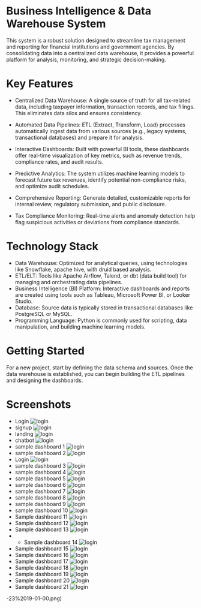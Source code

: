 # Business Intelligence & Data Warehouse System
This system is a robust solution designed to streamline tax management and reporting for financial institutions and government agencies. By consolidating data into a centralized data warehouse, it provides a powerful platform for analysis, monitoring, and strategic decision-making.

# Key Features
  * Centralized Data Warehouse: A single source of truth for all tax-related data, including taxpayer information, transaction records, and tax filings. This eliminates data silos and ensures consistency.

  * Automated Data Pipelines: ETL (Extract, Transform, Load) processes automatically ingest data from various sources (e.g., legacy systems, transactional databases) and prepare it for analysis.

  * Interactive Dashboards: Built with powerful BI tools, these dashboards offer real-time visualization of key metrics, such as revenue trends, compliance rates, and audit results.
  * Predictive Analytics: The system utilizes machine learning models to forecast future tax revenues, identify potential non-compliance risks, and optimize audit schedules.
  * Comprehensive Reporting: Generate detailed, customizable reports for internal review, regulatory submission, and public disclosure.
  * Tax Compliance Monitoring: Real-time alerts and anomaly detection help flag suspicious activities or deviations from compliance standards.

# Technology Stack
  * Data Warehouse: Optimized for analytical queries, using technologies like Snowflake, apache hive, with druid based analysis.
  * ETL/ELT: Tools like Apache Airflow, Talend, or dbt (data build tool) for managing and orchestrating data pipelines.
  * Business Intelligence (BI) Platform: Interactive dashboards and reports are created using tools such as Tableau, Microsoft Power BI, or Looker Studio.
  * Database: Source data is typically stored in transactional databases like PostgreSQL or MySQL.
  * Programming Language: Python is commonly used for scripting, data manipulation, and building machine learning models.

# Getting Started
For a new project, start by defining the data schema and sources. Once the data warehouse is established, you can begin building the ETL pipelines and designing the dashboards.

# Screenshots
* Login ![login](https://github.com/MulukenSholaye/business_intelligence/blob/4dcf88e8a3cdb79dc4e4e9bee439030d4cf14f2f/screenshots/Screenshot%20from%202025-09-23%2019-01-00.png)
* signup ![login](https://github.com/MulukenSholaye/business_intelligence/blob/4dcf88e8a3cdb79dc4e4e9bee439030d4cf14f2f/screenshots/Screenshot%20from%202025-09-23%2019-01-21.png)
* landing ![login](https://github.com/MulukenSholaye/business_intelligence/blob/4dcf88e8a3cdb79dc4e4e9bee439030d4cf14f2f/screenshots/landing_chatbot.png)
* chatbot ![login](https://github.com/MulukenSholaye/business_intelligence/blob/4dcf88e8a3cdb79dc4e4e9bee439030d4cf14f2f/screenshots/chatbot.png)
* sample dashboard 1 ![login](https://github.com/MulukenSholaye/business_intelligence/blob/4dcf88e8a3cdb79dc4e4e9bee439030d4cf14f2f/screenshots/Screenshot%20from%202025-09-23%2018-58-58.png)
* sample dashboard 2 ![login](https://github.com/MulukenSholaye/business_intelligence/blob/0be39e1310b00862e7ab2c39a6ea86d0aa19a70c/screenshots/Screenshot%20from%202025-09-23%2018-59-17.png)
* Login ![login](https://github.com/MulukenSholaye/business_intelligence/blob/a63721469abee4f794d6bcec96089198d15a7f5c/screenshots/Screenshot%20from%202025-09-23%2018-59-53.png)
* sample dashboard 3 ![login](https://github.com/MulukenSholaye/business_intelligence/blob/a63721469abee4f794d6bcec96089198d15a7f5c/screenshots/Screenshot%20from%202025-09-23%2018-59-53.png)
* sample dashboard 4 ![login](https://github.com/MulukenSholaye/business_intelligence/blob/a63721469abee4f794d6bcec96089198d15a7f5c/screenshots/Screenshot%20from%202025-09-23%2019-00-26.png)
* sample dashboard 5 ![login](https://github.com/MulukenSholaye/business_intelligence/blob/a63721469abee4f794d6bcec96089198d15a7f5c/screenshots/Screenshot%20from%202025-09-23%2019-03-05.png)
* sample dashboard 6 ![login](https://github.com/MulukenSholaye/business_intelligence/blob/a63721469abee4f794d6bcec96089198d15a7f5c/screenshots/Screenshot%20from%202025-09-23%2019-03-53.png)
* sample dashboard 7 ![login](https://github.com/MulukenSholaye/business_intelligence/blob/a63721469abee4f794d6bcec96089198d15a7f5c/screenshots/Screenshot%20from%202025-09-23%2019-04-19.png)
* sample dashboard 8 ![login](https://github.com/MulukenSholaye/business_intelligence/blob/a63721469abee4f794d6bcec96089198d15a7f5c/screenshots/Screenshot%20from%202025-09-23%2019-05-47.png)
* sample dashboard 9 ![login](https://github.com/MulukenSholaye/business_intelligence/blob/a63721469abee4f794d6bcec96089198d15a7f5c/screenshots/Screenshot%20from%202025-09-23%2019-06-09.png)
* sample dashboard 10 ![login](https://github.com/MulukenSholaye/business_intelligence/blob/a63721469abee4f794d6bcec96089198d15a7f5c/screenshots/Screenshot%20from%202025-09-23%2019-07-09.png)
* Sample dashboard 11 ![login](https://github.com/MulukenSholaye/business_intelligence/blob/a63721469abee4f794d6bcec96089198d15a7f5c/screenshots/Screenshot%20from%202025-09-23%2019-08-06.png)
* Sample dashboard 12 ![login](https://github.com/MulukenSholaye/business_intelligence/blob/a63721469abee4f794d6bcec96089198d15a7f5c/screenshots/Screenshot%20from%202025-09-23%2019-08-06.png)
* Sample dashboard 13 ![login]([https://github.com/MulukenSholaye/business_intelligence/blob/a63721469abee4f794d6bcec96089198d15a7f5c/screenshots/Screenshot%20from%202025-09-23%2019-08-06.png](https://github.com/MulukenSholaye/business_intelligence/blob/a63721469abee4f794d6bcec96089198d15a7f5c/screenshots/Screenshot%20from%202025-09-23%2019-08-55.png))
* * Sample dashboard 14 ![login](https://github.com/MulukenSholaye/business_intelligence/blob/a63721469abee4f794d6bcec96089198d15a7f5c/screenshots/Screenshot%20from%202025-09-23%2019-10-47.png)
* Sample dashboard 15 ![login](https://github.com/MulukenSholaye/business_intelligence/blob/a63721469abee4f794d6bcec96089198d15a7f5c/screenshots/Screenshot%20from%202025-09-23%2019-12-18.png)
* Sample dashboard 16 ![login](https://github.com/MulukenSholaye/business_intelligence/blob/a63721469abee4f794d6bcec96089198d15a7f5c/screenshots/Screenshot%20from%202025-09-23%2019-15-31.png)
*   Sample dashboard 17 ![login](https://github.com/MulukenSholaye/business_intelligence/blob/a63721469abee4f794d6bcec96089198d15a7f5c/screenshots/Screenshot%20from%202025-09-23%2019-15-31.png)
* Sample dashboard 18 ![login](https://github.com/MulukenSholaye/business_intelligence/blob/a63721469abee4f794d6bcec96089198d15a7f5c/screenshots/Screenshot%20from%202025-09-23%2019-16-20.png)
* Sample dashboard 19 ![login](https://github.com/MulukenSholaye/business_intelligence/blob/a63721469abee4f794d6bcec96089198d15a7f5c/screenshots/Screenshot%20from%202025-09-23%2019-19-32.png)
* Sample dashboard 20 ![login](https://github.com/MulukenSholaye/business_intelligence/blob/a63721469abee4f794d6bcec96089198d15a7f5c/screenshots/Screenshot%20from%202025-09-23%2019-20-01.png)
* Sample dashboard 21 ![login](https://github.com/MulukenSholaye/business_intelligence/blob/a63721469abee4f794d6bcec96089198d15a7f5c/screenshots/Screenshot%20from%202025-09-23%2019-20-28.png)



-23%2019-01-00.png)
 
